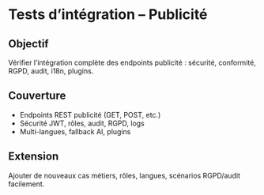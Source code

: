 # Tests d’intégration – Publicité

## Objectif
Vérifier l’intégration complète des endpoints publicité : sécurité, conformité, RGPD, audit, i18n, plugins.

## Couverture
- Endpoints REST publicité (GET, POST, etc.)
- Sécurité JWT, rôles, audit, RGPD, logs
- Multi-langues, fallback AI, plugins

## Extension
Ajouter de nouveaux cas métiers, rôles, langues, scénarios RGPD/audit facilement.
